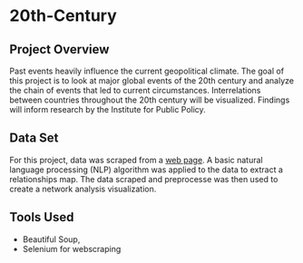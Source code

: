 # 20th-Century

## Project Overview 
Past events heavily influence the current geopolitical climate.  The goal of this project is to look at major global events of the 20th century and analyze the chain of events that led to current circumstances.  Interrelations between countries throughout the 20th century will be visualized.  Findings will inform research by the Institute for Public Policy.  

## Data Set 
For this project, data was scraped from a [web page](https://en.wikipedia.org/wiki/Key_events_of_the_20th_century).  A basic natural language processing (NLP) algorithm was applied to the data to extract a relationships map.  The data scraped and preprocesse was then used to create a network analysis visualization.  

## Tools Used
- Beautiful Soup, 
- Selenium for webscraping
